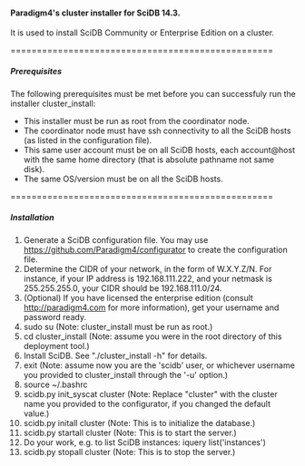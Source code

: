 #### Paradigm4's cluster installer for SciDB 14.3. ####

It is used to install SciDB Community or Enterprise Edition on a cluster.

==================================================
##### Prerequisites #####

The following prerequisites must be met before you can successfuly run the installer cluster_install:

* This installer must be run as root from the coordinator node.
* The coordinator node must have ssh connectivity to all the SciDB hosts (as listed in the configuration file).
* This same user account must be on all SciDB hosts, each account@host with the same home directory (that is absolute pathname not same disk).
* The same OS/version must be on all the SciDB hosts.

==================================================
##### Installation #####

1. Generate a SciDB configuration file. You may use https://github.com/Paradigm4/configurator to create the configuration file.
2. Determine the CIDR of your network, in the form of W.X.Y.Z/N. For instance, if your IP address is 192.168.111.222, and your netmask is 255.255.255.0, your CIDR should be 192.168.111.0/24.
3. (Optional) If you have licensed the enterprise edition (consult http://paradigm4.com for more information), get your username and password ready.
4. sudo su    (Note: cluster_install must be run as root.)
5. cd cluster_install    (Note: assume you were in the root directory of this deployment tool.)
6. Install SciDB. See "./cluster_install -h" for details.
7. exit    (Note: assume now you are the 'scidb' user, or whichever username you provided to cluster_install through the '-u' option.)
8. source ~/.bashrc
9. scidb.py init_syscat cluster  (Note: Replace "cluster" with the cluster name you provided to the configurator, if you changed the default value.)
10. scidb.py initall cluster    (Note: This is to initialize the database.)
11. scidb.py startall cluster   (Note: This is to start the server.)
12. Do your work, e.g. to list SciDB instances: iquery list('instances')
13. scidb.py stopall cluster   (Note: This is to stop the server.)

